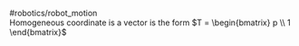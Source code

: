 #robotics/robot_motion  
Homogeneous coordinate is a vector is the form $T = \begin{bmatrix} p \\ 1    \end{bmatrix}$

‍
